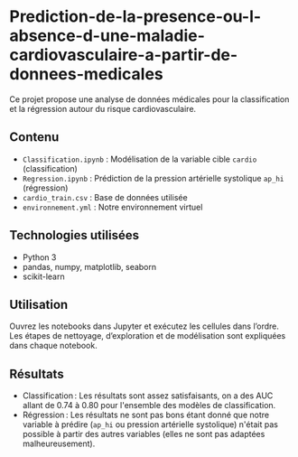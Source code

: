 # Prediction-de-la-presence-ou-l-absence-d-une-maladie-cardiovasculaire-a-partir-de-donnees-medicales

Ce projet propose une analyse de données médicales pour la classification et la régression autour du risque cardiovasculaire.

## Contenu

- `Classification.ipynb` : Modélisation de la variable cible `cardio` (classification)
- `Regression.ipynb` : Prédiction de la pression artérielle systolique `ap_hi` (régression)
- `cardio_train.csv` : Base de données utilisée
- `environnement.yml` : Notre environnement virtuel

## Technologies utilisées

- Python 3
- pandas, numpy, matplotlib, seaborn
- scikit-learn

## Utilisation

Ouvrez les notebooks dans Jupyter et exécutez les cellules dans l’ordre.  
Les étapes de nettoyage, d’exploration et de modélisation sont expliquées dans chaque notebook.

## Résultats

- Classification : Les résultats sont assez satisfaisants, on a des AUC allant de 0.74 à 0.80 pour l'ensemble des modèles de classification.
- Régression : Les résultats ne sont pas bons étant donné que notre variable à prédire (`ap_hi` ou pression artérielle systolique) n'était pas possible à partir des autres variables (elles ne sont pas adaptées malheureusement).

